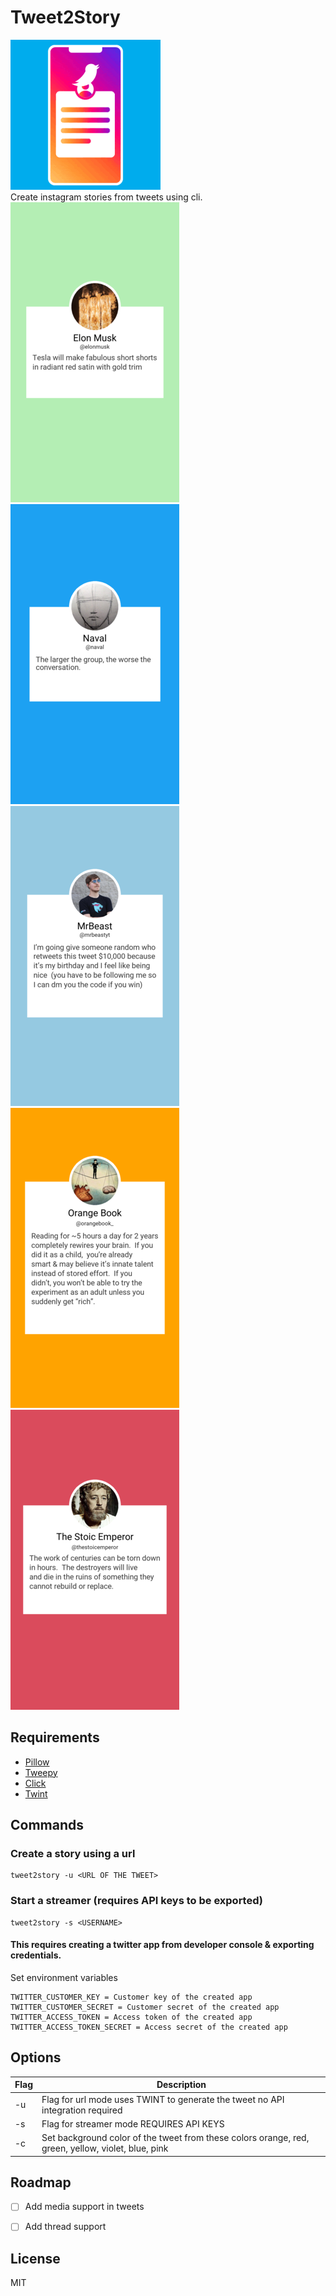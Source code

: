 # Tweet2Story
![Intro Gif](tweet2story.gif) <br/>
Create instagram stories from tweets using cli.<br/>
![Elon Sample](elonmusk_sample.png)
![Naval Sample](naval_sample.png)
![Mr beast Sample](mrbeastyt_sample.png)
![Orange Sample](orangebook_sample.png)
![Stoic Sample](stoic_sample.png)

## Requirements 
* [Pillow](https://pillow.readthedocs.io/en/stable/) 
* [Tweepy](https://www.tweepy.org/) 
* [Click](https://click.palletsprojects.com/en/7.x/) 
* [Twint](https://github.com/twintproject/twint)

## Commands

### Create a story using a url 
```
tweet2story -u <URL OF THE TWEET>
```

### Start a streamer (requires API keys to be exported)
```
tweet2story -s <USERNAME>
```
#### This requires creating a twitter app from developer console & exporting credentials.

Set environment variables 
```
TWITTER_CUSTOMER_KEY = Customer key of the created app
TWITTER_CUSTOMER_SECRET = Customer secret of the created app
TWITTER_ACCESS_TOKEN = Access token of the created app
TWITTER_ACCESS_TOKEN_SECRET = Access secret of the created app
```

## Options 

Flag | Description
------------ | -------------
-u | Flag for url mode uses TWINT to generate the tweet no API integration required
-s | Flag for streamer mode REQUIRES API KEYS
-c | Set background color of the tweet from these colors orange, red, green, yellow, violet, blue, pink

## Roadmap
- [ ] Add media support in tweets
- [ ] Add thread support


## License 
MIT